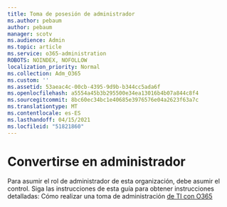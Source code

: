```yaml
---
title: Toma de posesión de administrador
ms.author: pebaum
author: pebaum
manager: scotv
ms.audience: Admin
ms.topic: article
ms.service: o365-administration
ROBOTS: NOINDEX, NOFOLLOW
localization_priority: Normal
ms.collection: Adm_O365
ms.custom: ''
ms.assetid: 53aeac4c-00cb-4395-9d9b-b344cc5ada6f
ms.openlocfilehash: a5554a45b3b295500e34ea13016b4b07a844c8f4
ms.sourcegitcommit: 8bc60ec34bc1e40685e3976576e04a2623f63a7c
ms.translationtype: MT
ms.contentlocale: es-ES
ms.lasthandoff: 04/15/2021
ms.locfileid: "51821860"
---
```

# <a name="become-an-admin"></a>Convertirse en administrador

Para asumir el rol de administrador de esta organización, debe asumir el control. Siga las instrucciones de esta guía para obtener instrucciones detalladas: Cómo realizar una toma de administración [de TI con O365](https://powerbi.microsoft.com/pt-pt/blog/how-to-perform-an-it-admin-takeover-with-o365/)
